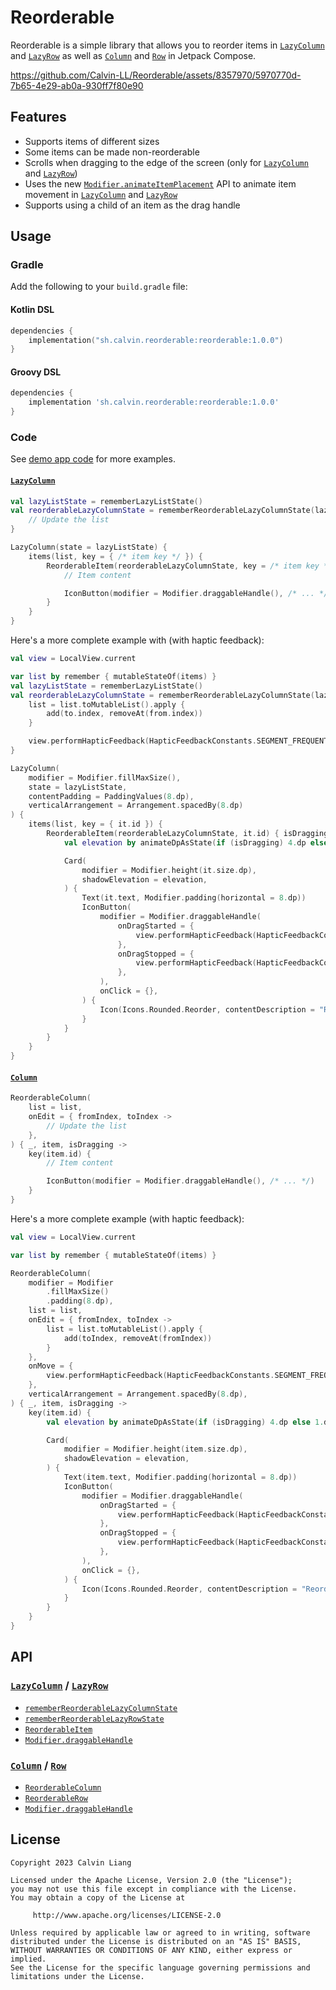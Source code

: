 # Reorderable

Reorderable is a simple library that allows you to reorder items in [`LazyColumn`](<https://developer.android.com/reference/kotlin/androidx/compose/foundation/lazy/package-summary#LazyColumn(androidx.compose.ui.Modifier,androidx.compose.foundation.lazy.LazyListState,androidx.compose.foundation.layout.PaddingValues,kotlin.Boolean,androidx.compose.foundation.layout.Arrangement.Vertical,androidx.compose.ui.Alignment.Horizontal,androidx.compose.foundation.gestures.FlingBehavior,kotlin.Boolean,kotlin.Function1)>) and [`LazyRow`](<https://developer.android.com/reference/kotlin/androidx/compose/foundation/lazy/package-summary#LazyRow(androidx.compose.ui.Modifier,androidx.compose.foundation.lazy.LazyListState,androidx.compose.foundation.layout.PaddingValues,kotlin.Boolean,androidx.compose.foundation.layout.Arrangement.Horizontal,androidx.compose.ui.Alignment.Vertical,androidx.compose.foundation.gestures.FlingBehavior,kotlin.Boolean,kotlin.Function1)>) as well as [`Column`](<https://developer.android.com/reference/kotlin/androidx/compose/foundation/layout/package-summary#Column(androidx.compose.ui.Modifier,androidx.compose.foundation.layout.Arrangement.Vertical,androidx.compose.ui.Alignment.Horizontal,kotlin.Function1)>) and [`Row`](<https://developer.android.com/reference/kotlin/androidx/compose/foundation/layout/package-summary#Row(androidx.compose.ui.Modifier,androidx.compose.foundation.layout.Arrangement.Horizontal,androidx.compose.ui.Alignment.Vertical,kotlin.Function1)>) in Jetpack Compose.

https://github.com/Calvin-LL/Reorderable/assets/8357970/5970770d-7b65-4e29-ab0a-930ff7f80e90

## Features

- Supports items of different sizes
- Some items can be made non-reorderable
- Scrolls when dragging to the edge of the screen (only for [`LazyColumn`](<https://developer.android.com/reference/kotlin/androidx/compose/foundation/lazy/package-summary#LazyColumn(androidx.compose.ui.Modifier,androidx.compose.foundation.lazy.LazyListState,androidx.compose.foundation.layout.PaddingValues,kotlin.Boolean,androidx.compose.foundation.layout.Arrangement.Vertical,androidx.compose.ui.Alignment.Horizontal,androidx.compose.foundation.gestures.FlingBehavior,kotlin.Boolean,kotlin.Function1)>) and [`LazyRow`](<https://developer.android.com/reference/kotlin/androidx/compose/foundation/lazy/package-summary#LazyRow(androidx.compose.ui.Modifier,androidx.compose.foundation.lazy.LazyListState,androidx.compose.foundation.layout.PaddingValues,kotlin.Boolean,androidx.compose.foundation.layout.Arrangement.Horizontal,androidx.compose.ui.Alignment.Vertical,androidx.compose.foundation.gestures.FlingBehavior,kotlin.Boolean,kotlin.Function1)>))
- Uses the new [`Modifier.animateItemPlacement`](<https://developer.android.com/reference/kotlin/androidx/compose/foundation/lazy/LazyItemScope#(androidx.compose.ui.Modifier).animateItemPlacement(androidx.compose.animation.core.FiniteAnimationSpec)>) API to animate item movement in [`LazyColumn`](<https://developer.android.com/reference/kotlin/androidx/compose/foundation/lazy/package-summary#LazyColumn(androidx.compose.ui.Modifier,androidx.compose.foundation.lazy.LazyListState,androidx.compose.foundation.layout.PaddingValues,kotlin.Boolean,androidx.compose.foundation.layout.Arrangement.Vertical,androidx.compose.ui.Alignment.Horizontal,androidx.compose.foundation.gestures.FlingBehavior,kotlin.Boolean,kotlin.Function1)>) and [`LazyRow`](<https://developer.android.com/reference/kotlin/androidx/compose/foundation/lazy/package-summary#LazyRow(androidx.compose.ui.Modifier,androidx.compose.foundation.lazy.LazyListState,androidx.compose.foundation.layout.PaddingValues,kotlin.Boolean,androidx.compose.foundation.layout.Arrangement.Horizontal,androidx.compose.ui.Alignment.Vertical,androidx.compose.foundation.gestures.FlingBehavior,kotlin.Boolean,kotlin.Function1)>)
- Supports using a child of an item as the drag handle

## Usage

### Gradle

Add the following to your `build.gradle` file:

#### Kotlin DSL

```kotlin
dependencies {
    implementation("sh.calvin.reorderable:reorderable:1.0.0")
}
```

#### Groovy DSL

```groovy
dependencies {
    implementation 'sh.calvin.reorderable:reorderable:1.0.0'
}
```

### Code

See [demo app code](demoApp/src/main/java/sh/calvin/reorderable) for more examples.

#### [`LazyColumn`](<https://developer.android.com/reference/kotlin/androidx/compose/foundation/lazy/package-summary#LazyColumn(androidx.compose.ui.Modifier,androidx.compose.foundation.lazy.LazyListState,androidx.compose.foundation.layout.PaddingValues,kotlin.Boolean,androidx.compose.foundation.layout.Arrangement.Vertical,androidx.compose.ui.Alignment.Horizontal,androidx.compose.foundation.gestures.FlingBehavior,kotlin.Boolean,kotlin.Function1)>)

```kotlin
val lazyListState = rememberLazyListState()
val reorderableLazyColumnState = rememberReorderableLazyColumnState(lazyListState) { from, to ->
    // Update the list
}

LazyColumn(state = lazyListState) {
    items(list, key = { /* item key */ }) {
        ReorderableItem(reorderableLazyColumnState, key = /* item key */) { isDragging ->
            // Item content

            IconButton(modifier = Modifier.draggableHandle(), /* ... */)
        }
    }
}

```

Here's a more complete example with (with haptic feedback):

```kotlin
val view = LocalView.current

var list by remember { mutableStateOf(items) }
val lazyListState = rememberLazyListState()
val reorderableLazyColumnState = rememberReorderableLazyColumnState(lazyListState) { from, to ->
    list = list.toMutableList().apply {
        add(to.index, removeAt(from.index))
    }

    view.performHapticFeedback(HapticFeedbackConstants.SEGMENT_FREQUENT_TICK)
}

LazyColumn(
    modifier = Modifier.fillMaxSize(),
    state = lazyListState,
    contentPadding = PaddingValues(8.dp),
    verticalArrangement = Arrangement.spacedBy(8.dp)
) {
    items(list, key = { it.id }) {
        ReorderableItem(reorderableLazyColumnState, it.id) { isDragging ->
            val elevation by animateDpAsState(if (isDragging) 4.dp else 1.dp)

            Card(
                modifier = Modifier.height(it.size.dp),
                shadowElevation = elevation,
            ) {
                Text(it.text, Modifier.padding(horizontal = 8.dp))
                IconButton(
                    modifier = Modifier.draggableHandle(
                        onDragStarted = {
                            view.performHapticFeedback(HapticFeedbackConstants.DRAG_START)
                        },
                        onDragStopped = {
                            view.performHapticFeedback(HapticFeedbackConstants.GESTURE_END)
                        },
                    ),
                    onClick = {},
                ) {
                    Icon(Icons.Rounded.Reorder, contentDescription = "Reorder")
                }
            }
        }
    }
}
```

#### [`Column`](<https://developer.android.com/reference/kotlin/androidx/compose/foundation/layout/package-summary#Column(androidx.compose.ui.Modifier,androidx.compose.foundation.layout.Arrangement.Vertical,androidx.compose.ui.Alignment.Horizontal,kotlin.Function1)>)

```kotlin
ReorderableColumn(
    list = list,
    onEdit = { fromIndex, toIndex ->
        // Update the list
    },
) { _, item, isDragging ->
    key(item.id) {
        // Item content

        IconButton(modifier = Modifier.draggableHandle(), /* ... */)
    }
}
```

Here's a more complete example (with haptic feedback):

```kotlin
val view = LocalView.current

var list by remember { mutableStateOf(items) }

ReorderableColumn(
    modifier = Modifier
        .fillMaxSize()
        .padding(8.dp),
    list = list,
    onEdit = { fromIndex, toIndex ->
        list = list.toMutableList().apply {
            add(toIndex, removeAt(fromIndex))
        }
    },
    onMove = {
        view.performHapticFeedback(HapticFeedbackConstants.SEGMENT_FREQUENT_TICK)
    },
    verticalArrangement = Arrangement.spacedBy(8.dp),
) { _, item, isDragging ->
    key(item.id) {
        val elevation by animateDpAsState(if (isDragging) 4.dp else 1.dp)

        Card(
            modifier = Modifier.height(item.size.dp),
            shadowElevation = elevation,
        ) {
            Text(item.text, Modifier.padding(horizontal = 8.dp))
            IconButton(
                modifier = Modifier.draggableHandle(
                    onDragStarted = {
                        view.performHapticFeedback(HapticFeedbackConstants.DRAG_START)
                    },
                    onDragStopped = {
                        view.performHapticFeedback(HapticFeedbackConstants.GESTURE_END)
                    },
                ),
                onClick = {},
            ) {
                Icon(Icons.Rounded.Reorder, contentDescription = "Reorder")
            }
        }
    }
}
```

## API

### [`LazyColumn`](<https://developer.android.com/reference/kotlin/androidx/compose/foundation/lazy/package-summary#LazyColumn(androidx.compose.ui.Modifier,androidx.compose.foundation.lazy.LazyListState,androidx.compose.foundation.layout.PaddingValues,kotlin.Boolean,androidx.compose.foundation.layout.Arrangement.Vertical,androidx.compose.ui.Alignment.Horizontal,androidx.compose.foundation.gestures.FlingBehavior,kotlin.Boolean,kotlin.Function1)>) / [`LazyRow`](<https://developer.android.com/reference/kotlin/androidx/compose/foundation/lazy/package-summary#LazyRow(androidx.compose.ui.Modifier,androidx.compose.foundation.lazy.LazyListState,androidx.compose.foundation.layout.PaddingValues,kotlin.Boolean,androidx.compose.foundation.layout.Arrangement.Horizontal,androidx.compose.ui.Alignment.Vertical,androidx.compose.foundation.gestures.FlingBehavior,kotlin.Boolean,kotlin.Function1)>)

- [`rememberReorderableLazyColumnState`](reorderable/src/main/java/sh/calvin/reorderable/ReorderableLazyList.kt)
- [`rememberReorderableLazyRowState`](reorderable/src/main/java/sh/calvin/reorderable/ReorderableLazyList.kt)
- [`ReorderableItem`](reorderable/src/main/java/sh/calvin/reorderable/ReorderableLazyList.kt)
- [`Modifier.draggableHandle`](reorderable/src/main/java/sh/calvin/reorderable/ReorderableLazyList.kt)

### [`Column`](<https://developer.android.com/reference/kotlin/androidx/compose/foundation/layout/package-summary#Column(androidx.compose.ui.Modifier,androidx.compose.foundation.layout.Arrangement.Vertical,androidx.compose.ui.Alignment.Horizontal,kotlin.Function1)>) / [`Row`](<https://developer.android.com/reference/kotlin/androidx/compose/foundation/layout/package-summary#Row(androidx.compose.ui.Modifier,androidx.compose.foundation.layout.Arrangement.Horizontal,androidx.compose.ui.Alignment.Vertical,kotlin.Function1)>)

- [`ReorderableColumn`](reorderable/src/main/java/sh/calvin/reorderable/ReorderableList.kt)
- [`ReorderableRow`](reorderable/src/main/java/sh/calvin/reorderable/ReorderableList.kt)
- [`Modifier.draggableHandle`](reorderable/src/main/java/sh/calvin/reorderable/ReorderableList.kt)

## License

```
Copyright 2023 Calvin Liang

Licensed under the Apache License, Version 2.0 (the "License");
you may not use this file except in compliance with the License.
You may obtain a copy of the License at

     http://www.apache.org/licenses/LICENSE-2.0

Unless required by applicable law or agreed to in writing, software
distributed under the License is distributed on an "AS IS" BASIS,
WITHOUT WARRANTIES OR CONDITIONS OF ANY KIND, either express or implied.
See the License for the specific language governing permissions and
limitations under the License.
```

